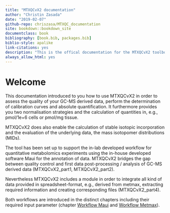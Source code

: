 ```yaml
--- 
title: "MTXQCvX2 documentation"
author: "Christin Zasada"
date: "2019-02-07"
github-repo: chriszasa/MTXQC_documentation
site: bookdown::bookdown_site
documentclass: book
bibliography: [book.bib, packages.bib]
biblio-style: apalike
link-citations: yes
description: "This is the offical documentation for the MTXQCvX2 toolbox."
always_allow_html: yes
---
```


# Welcome

This documentation introduced to you how to use MTXQCvX2 in order to assess the quality of your GC-MS derived data, perform the determination of calibration curves and absolute quantification. It furthermore provides you two normalisation strategies and the calculation of quantities in, e.g., pmol/1e+6 cells or pmol/mg tissue.

MTXQCvX2 does also enable the calculation of stable isotopic incorporation and the evaluation of the underlying data, the mass isotopomer distributions (MIDs). 

The tool has been set up to support the in-lab developed workflow for quantitative metabolomics experiments using the in-house developed software Maui for the annotation of data. MTXQCvX2 bridges the gap between quality control and first data post-processing / analysis of GC-MS derived data (MTXQCvX2_part1, MTXQCvX2_part2).

Nevertheless MTXQCvX2 includes a module in order to integrate all kind of data provided in spreadsheet-format, e.g., derived from metmax, extracting required information and creating corresponding files (MTXQCvX2_part4).

Both workflows are introduced in the distinct chapters including their required input parameter (chapter [Workflow Maui](#wf:maui) and [Workflow Metmax](#wf:metmax)). 



